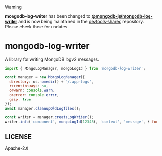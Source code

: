 > [!WARNING] 
> **mongodb-log-writer** has been changed to **[@mongodb-js/mongodb-log-writer](https://www.npmjs.com/package/@mongodb-js/mongodb-log-writer)** and is now being maintained in the [devtools-shared](https://github.com/mongodb-js/devtools-shared/) repository. Please check there for updates.

# mongodb-log-writer

A library for writing MongoDB logv2 messages.

```js
import { MongoLogManager, mongoLogId } from 'mongodb-log-writer';

const manager = new MongoLogManager({
  directory: os.homedir() + '/.app-logs',
  retentionDays: 30,
  onwarn: console.warn,
  onerror: console.error,
  gzip: true
});
await manager.cleanupOldLogfiles();

const writer = manager.createLogWriter();
writer.info('component', mongoLogId(12345), 'context', 'message', { foo: 'bar' });
```

## LICENSE

Apache-2.0
